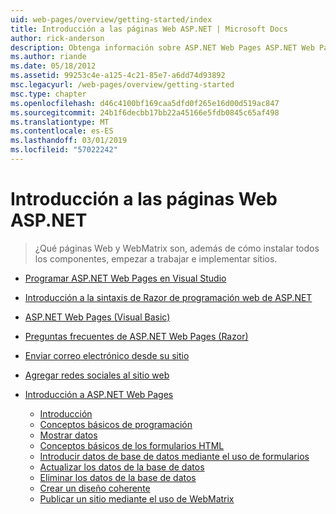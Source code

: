 ```yaml
---
uid: web-pages/overview/getting-started/index
title: Introducción a las páginas Web ASP.NET | Microsoft Docs
author: rick-anderson
description: Obtenga información sobre ASP.NET Web Pages ASP.NET Web Pages y la nueva sintaxis Razor proporcionan una manera rápida, cercana y ligera de combinar código de servidor con t HTML...
ms.author: riande
ms.date: 05/18/2012
ms.assetid: 99253c4e-a125-4c21-85e7-a6dd74d93892
msc.legacyurl: /web-pages/overview/getting-started
msc.type: chapter
ms.openlocfilehash: d46c4100bf169caa5dfd0f265e16d00d519ac847
ms.sourcegitcommit: 24b1f6decbb17bb22a45166e5fdb0845c65af498
ms.translationtype: MT
ms.contentlocale: es-ES
ms.lasthandoff: 03/01/2019
ms.locfileid: "57022242"
---
```

<a name="getting-started-with-aspnet-web-pages"></a>Introducción a las páginas Web ASP.NET
====================
> ¿Qué páginas Web y WebMatrix son, además de cómo instalar todos los componentes, empezar a trabajar e implementar sitios.


- [Programar ASP.NET Web Pages en Visual Studio](program-asp-net-web-pages-in-visual-studio.md)
- [Introducción a la sintaxis de Razor de programación web de ASP.NET](introducing-razor-syntax-c.md)
- [ASP.NET Web Pages (Visual Basic)](introducing-razor-syntax-vb.md)
- [Preguntas frecuentes de ASP.NET Web Pages (Razor)](aspnet-web-pages-razor-faq.md)
- [Enviar correo electrónico desde su sitio](11-adding-email-to-your-web-site.md)
- [Agregar redes sociales al sitio web](13-adding-social-networking-to-your-web-site.md)
- [Introducción a ASP.NET Web Pages](introducing-aspnet-web-pages-2/index.md)

    - [Introducción](introducing-aspnet-web-pages-2/getting-started.md)
    - [Conceptos básicos de programación](introducing-aspnet-web-pages-2/intro-to-web-pages-programming.md)
    - [Mostrar datos](introducing-aspnet-web-pages-2/displaying-data.md)
    - [Conceptos básicos de los formularios HTML](introducing-aspnet-web-pages-2/form-basics.md)
    - [Introducir datos de base de datos mediante el uso de formularios](introducing-aspnet-web-pages-2/entering-data.md)
    - [Actualizar los datos de la base de datos](introducing-aspnet-web-pages-2/updating-data.md)
    - [Eliminar los datos de la base de datos](introducing-aspnet-web-pages-2/deleting-data.md)
    - [Crear un diseño coherente](introducing-aspnet-web-pages-2/layouts.md)
    - [Publicar un sitio mediante el uso de WebMatrix](introducing-aspnet-web-pages-2/publishing.md)
